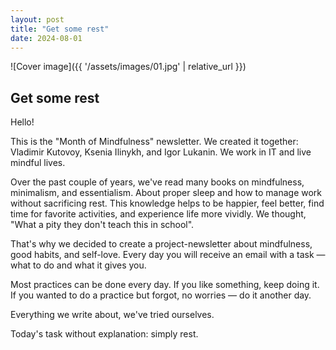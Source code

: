 ```yaml
---
layout: post
title: "Get some rest"
date: 2024-08-01
---
```


![Cover image]({{ '/assets/images/01.jpg' | relative_url }})

## Get some rest

Hello!

This is the "Month of Mindfulness" newsletter. We created it together: Vladimir Kutovoy, Ksenia Ilinykh, and Igor Lukanin. We work in IT and live mindful lives.

Over the past couple of years, we've read many books on mindfulness, minimalism, and essentialism. About proper sleep and how to manage work without sacrificing rest. This knowledge helps to be happier, feel better, find time for favorite activities, and experience life more vividly. We thought, "What a pity they don't teach this in school".

That's why we decided to create a project-newsletter about mindfulness, good habits, and self-love. Every day you will receive an email with a task — what to do and what it gives you.

Most practices can be done every day. If you like something, keep doing it. If you wanted to do a practice but forgot, no worries — do it another day.

Everything we write about, we've tried ourselves.

Today's task without explanation: simply rest.